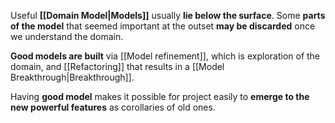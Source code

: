 Useful **[[Domain Model|Models]]** usually **lie below the surface**. Some **parts of the model** that seemed important at the outset **may be discarded** once we understand the domain.

**Good models are built** via [[Model refinement]], which is exploration of the domain, and [[Refactoring]] that results in a [[Model Breakthrough|Breakthrough]].

Having **good model** makes it possible for project easily to **emerge to the new powerful features** as corollaries of old ones.
